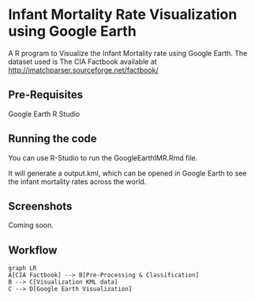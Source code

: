# Infant Mortality Rate Visualization using Google Earth

A R program to Visualize the Infant Mortality rate using Google Earth.
The dataset used is The CIA Factbook available at http://jmatchparser.sourceforge.net/factbook/ 
## Pre-Requisites
Google Earth
R Studio

## Running the code
You can use R-Studio to run the GoogleEarthIMR.Rmd file.

It will generate a output.kml, which can be opened in Google Earth to see the infant mortality rates across the world.

## Screenshots
Coming soon.

## Workflow

```mermaid
graph LR
A[CIA Factbook] --> B[Pre-Processing & Classification]
B --> C[Visualization KML data]
C --> D[Google Earth Visualization]

```
